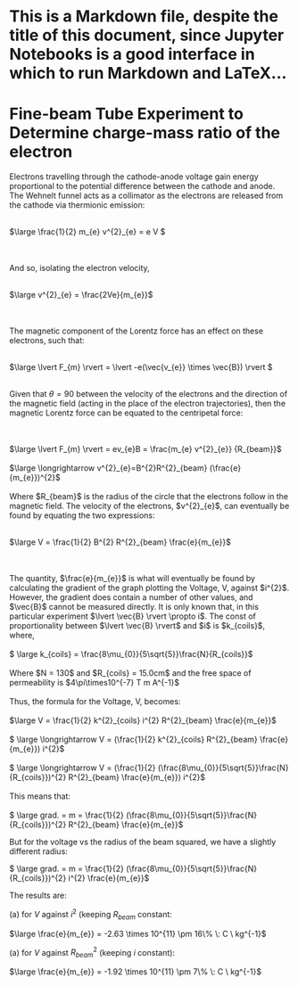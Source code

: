 # This is a Markdown file, despite the title of this document, since Jupyter Notebooks is a good interface in which to run Markdown and LaTeX...

# Fine-beam Tube Experiment to Determine charge-mass ratio of the electron

Electrons travelling through the cathode-anode voltage gain energy proportional to the potential difference between the cathode and anode. The Wehnelt funnel acts as a collimator as the electrons are released from the cathode via thermionic emission:
<br>
<br>


$\large \frac{1}{2} m_{e} v^{2}_{e} = e V $


<br>
<br>
And so, isolating the electron velocity,
<br>
<br>

$\large v^{2}_{e} = \frac{2Ve}{m_{e}}$

<br>
<br>
The magnetic component of the Lorentz force has an effect on these electrons, such that:
<br>
<br>

$\large \lvert F_{m} \rvert = \lvert -e(\vec{v_{e}} \times \vec{B}) \rvert $
<br>
<br>

Given that $\theta = 90$ between the velocity of the electrons and the direction of the magnetic field (acting in the place of the electron trajectories), then the magnetic Lorentz force can be equated to the centripetal force:

<br>
<br>
$\large \lvert F_{m} \rvert = ev_{e}B = \frac{m_{e} v^{2}_{e}} {R_{beam}}$

<br>
<br>
$\large \longrightarrow v^{2}_{e}=B^{2}R^{2}_{beam} (\frac{e}{m_{e}})^{2}$

<br>
<br>
Where $R_{beam}$ is the radius of the circle that the electrons follow in the magnetic field. The velocity of the electrons, $v^{2}_{e}$, can eventually be found by equating the two expressions:
<br>
<br>

$\large V = \frac{1}{2} B^{2} R^{2}_{beam} \frac{e}{m_{e}}$

<br>
<br>
The quantity, $\frac{e}{m_{e}}$ is what will eventually be found by calculating the gradient of the graph plotting the Voltage, V, against $i^{2}$. However, the gradient does contain a number of other values, and $\vec{B}$ cannot be measured directly. It is only known that, in this particular experiment $\lvert \vec{B} \rvert \propto i$.
The const of proportionality between $\lvert \vec{B} \rvert$ and $i$ is $k_{coils}$, where,

<br>
<br>
$ \large k_{coils} = \frac{8\mu_{0}}{5\sqrt{5}}\frac{N}{R_{coils}}$

<br>
<br>
Where $N = 130$ and $R_{coils} = 15.0cm$ and the free space of permeability is $4\pi\times10^{-7} T m A^{-1}$

<br>
<br>
Thus, the formula for the Voltage, V, becomes:

<br>
<br>
$\large V = \frac{1}{2} k^{2}_{coils} i^{2} R^{2}_{beam} \frac{e}{m_{e}}$
<br>
<br>
$ \large \longrightarrow V = (\frac{1}{2} k^{2}_{coils} R^{2}_{beam} \frac{e}{m_{e}}) i^{2}$
<br>
<br>
$ \large \longrightarrow V = (\frac{1}{2} (\frac{8\mu_{0}}{5\sqrt{5}}\frac{N}{R_{coils}})^{2} R^{2}_{beam} \frac{e}{m_{e}}) i^{2}$

<br>
<br>
This means that:
<br>
<br>
$ \large grad. = m = \frac{1}{2} (\frac{8\mu_{0}}{5\sqrt{5}}\frac{N}{R_{coils}})^{2} R^{2}_{beam} \frac{e}{m_{e}}$

But for the voltage vs the radius of the beam squared, we have a slightly different radius:

$ \large grad. = m = \frac{1}{2} (\frac{8\mu_{0}}{5\sqrt{5}}\frac{N}{R_{coils}})^{2} i^{2} \frac{e}{m_{e}}$

The results are:

(a) for $V$ against $i^{2}$ (keeping $R_{beam}$ constant:

$\large \frac{e}{m_{e}} = -2.63 \times 10^{11} \pm 16\% \: C \ kg^{-1}$

(a) for $V$ against $R_{beam}^{2}$ (keeping $i$ constant):

$\large \frac{e}{m_{e}} = -1.92 \times 10^{11} \pm 7\% \: C \ kg^{-1}$

